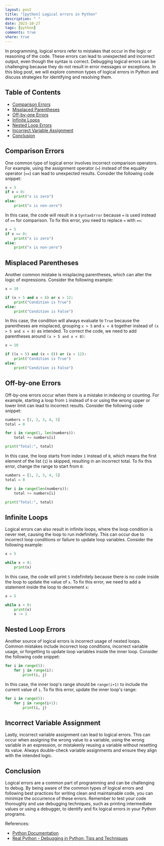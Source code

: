 ```yaml
---
layout: post
title: "[python] Logical errors in Python"
description: " "
date: 2023-10-27
tags: [python]
comments: true
share: true
---
```


In programming, logical errors refer to mistakes that occur in the logic or reasoning of the code. These errors can lead to unexpected and incorrect output, even though the syntax is correct. Debugging logical errors can be challenging because they do not result in error messages or exceptions. In this blog post, we will explore common types of logical errors in Python and discuss strategies for identifying and resolving them.

## Table of Contents
- [Comparison Errors](#comparison-errors)
- [Misplaced Parentheses](#misplaced-parentheses)
- [Off-by-one Errors](#off-by-one-errors)
- [Infinite Loops](#infinite-loops)
- [Nested Loop Errors](#nested-loop-errors)
- [Incorrect Variable Assignment](#incorrect-variable-assignment)
- [Conclusion](#conclusion)

## Comparison Errors

One common type of logical error involves incorrect comparison operators. For example, using the assignment operator (`=`) instead of the equality operator (`==`) can lead to unexpected results. Consider the following code snippet:

```python
x = 5
if x = 0:
    print("x is zero")
else:
    print("x is non-zero")
```

In this case, the code will result in a `SyntaxError` because `=` is used instead of `==` for comparison. To fix this error, you need to replace `=` with `==`:

```python
x = 5
if x == 0:
    print("x is zero")
else:
    print("x is non-zero")
```

## Misplaced Parentheses

Another common mistake is misplacing parentheses, which can alter the logic of expressions. Consider the following example:

```python
x = 10

if (x > 5 and x < 8) or x > 12:
    print("Condition is True")
else:
    print("Condition is False")
```

In this case, the condition will always evaluate to `True` because the parentheses are misplaced, grouping `x > 5` and `x < 8` together instead of `(x > 5 and x < 8)` as intended. To correct the code, we need to add parentheses around `(x > 5 and x < 8)`:

```python
x = 10

if ((x > 5) and (x < 8)) or (x > 12):
    print("Condition is True")
else:
    print("Condition is False")
```

## Off-by-one Errors

Off-by-one errors occur when there is a mistake in indexing or counting. For example, starting a loop from `1` instead of `0` or using the wrong upper or lower limit can lead to incorrect results. Consider the following code snippet:

```python
numbers = [1, 2, 3, 4, 5]
total = 0

for i in range(1, len(numbers)):
    total += numbers[i]

print("Total:", total)
```

In this case, the loop starts from index `1` instead of `0`, which means the first element of the list (`1`) is skipped, resulting in an incorrect total. To fix this error, change the range to start from `0`:

```python
numbers = [1, 2, 3, 4, 5]
total = 0

for i in range(len(numbers)):
    total += numbers[i]

print("Total:", total)
```

## Infinite Loops

Logical errors can also result in infinite loops, where the loop condition is never met, causing the loop to run indefinitely. This can occur due to incorrect loop conditions or failure to update loop variables. Consider the following example:

```python
x = 5

while x > 0:
    print(x)
```

In this case, the code will print `5` indefinitely because there is no code inside the loop to update the value of `x`. To fix this error, we need to add a statement inside the loop to decrement `x`:

```python
x = 5

while x > 0:
    print(x)
    x -= 1
```

## Nested Loop Errors

Another source of logical errors is incorrect usage of nested loops. Common mistakes include incorrect loop conditions, incorrect variable usage, or forgetting to update loop variables inside the inner loop. Consider the following code snippet:

```python
for i in range(5):
    for j in range(i):
        print(i, j)
```

In this case, the inner loop's range should be `range(i+1)` to include the current value of `i`. To fix this error, update the inner loop's range:

```python
for i in range(5):
    for j in range(i+1):
        print(i, j)
```

## Incorrect Variable Assignment

Lastly, incorrect variable assignment can lead to logical errors. This can occur when assigning the wrong value to a variable, using the wrong variable in an expression, or mistakenly reusing a variable without resetting its value. Always double-check variable assignments and ensure they align with the intended logic.

## Conclusion

Logical errors are a common part of programming and can be challenging to debug. By being aware of the common types of logical errors and following best practices for writing clean and maintainable code, you can minimize the occurrence of these errors. Remember to test your code thoroughly and use debugging techniques, such as printing intermediate values or using a debugger, to identify and fix logical errors in your Python programs.

References:
- [Python Documentation](https://docs.python.org/3/)
- [Real Python - Debugging in Python: Tips and Techniques](https://realpython.com/python-debugging-tips-techniques/)